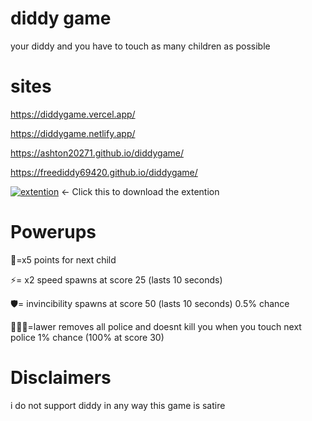 # diddy game
your diddy and you have to touch as many children as possible

# sites
https://diddygame.vercel.app/

https://diddygame.netlify.app/

https://ashton20271.github.io/diddygame/

https://freediddy69420.github.io/diddygame/

[![extention](https://fonts.gstatic.com/s/i/productlogos/chrome_store/v7/192px.svg)](https://chromewebstore.google.com/detail/diddy-game/bfjbmoglpfpbkaneffbihgnogdibgfpf) <- Click this to download the extention
# Powerups
🍼=x5 points for next child

⚡= x2 speed spawns at score 25 (lasts 10 seconds)

🛡️= invincibility spawns at score 50 (lasts 10 seconds) 0.5% chance

🧑🏻‍⚖️=lawer removes all police and doesnt kill you when you touch next police 1% chance (100% at score 30)
# Disclaimers 
i do not support diddy in any way this game is satire
